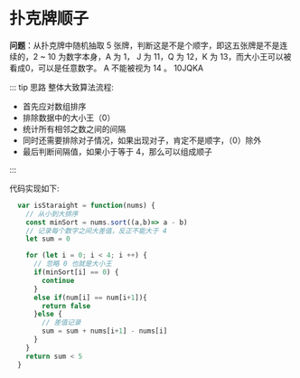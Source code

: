 # 扑克牌顺子

**问题**：从扑克牌中随机抽取 5 张牌，判断这是不是个顺字，即这五张牌是不是连续的，2 ~ 10 为数字本身，A 为 1， J 为 11，Q 为 12，K 为 13，而大小王可以被看成0，可以是任意数字。 A 不能被视为 14 。 10JQKA

::: tip 思路
整体大致算法流程:

- 首先应对数组排序
- 排除数据中的大小王（0）
- 统计所有相邻之数之间的间隔
- 同时还需要排除对子情况，如果出现对子，肯定不是顺字，（0）除外
- 最后判断间隔值，如果小于等于 4，那么可以组成顺子

:::

代码实现如下:

```js
  var isStaraight = function(nums) {
    // 从小到大排序
    const minSort = nums.sort((a,b)=> a - b)
    // 记录每个数字之间大差值，反正不能大于 4
    let sum = 0

    for (let i = 0; i < 4; i ++) {
      // 忽略 0 也就是大小王
      if(minSort[i] == 0) {
        continue
      }
      else if(num[i] == num[i+1]){
        return false
      }else {
        // 差值记录
        sum = sum + nums[i+1] - nums[i]
      }
    }
    return sum < 5
  }

```
